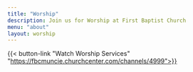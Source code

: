 ```yaml
---
title: "Worship"
description: Join us for Worship at First Baptist Church
menu: "about"
layout: worship
---
```


{{< button-link "Watch Worship Services" "https://fbcmuncie.churchcenter.com/channels/4999">}}

